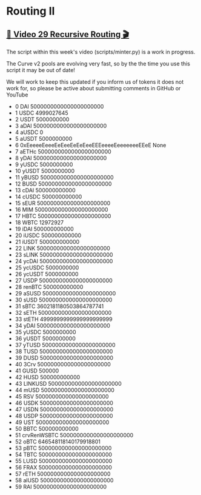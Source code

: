 # Routing II

## [🎥 Video 29 Recursive Routing 🎬](https://youtu.be/LXnwh22YWiE)

The script within this week's video (scripts/minter.py) is a work in progress.  

The Curve v2 pools are evolving very fast, so by the the time you use this script it may be out of date!

We will work to keep this updated if you inform us of tokens it does not work for, so please be active about submitting comments in GitHub or YouTube


* 0 DAI 5000000000000000000000
* 1 USDC 4999027645
* 2 USDT 5000000000
* 3 aDAI 5000000000000000000000
* 4 aUSDC 0
* 5 aUSDT 5000000000
* 6 0xEeeeeEeeeEeEeeEeEeEeeEEEeeeeEeeeeeeeEEeE None
* 7 aETHc 5000000000000000000000
* 8 yDAI 5000000000000000000000
* 9 yUSDC 5000000000
* 10 yUSDT 5000000000
* 11 yBUSD 5000000000000000000000
* 12 BUSD 5000000000000000000000
* 13 cDAI 500000000000
* 14 cUSDC 500000000000
* 15 sEUR 5000000000000000000000
* 16 MIM 5000000000000000000000
* 17 HBTC 5000000000000000000000
* 18 WBTC 12972927
* 19 iDAI 500000000000
* 20 iUSDC 500000000000
* 21 iUSDT 500000000000
* 22 LINK 5000000000000000000000
* 23 sLINK 5000000000000000000000
* 24 ycDAI 5000000000000000000000
* 25 ycUSDC 5000000000
* 26 ycUSDT 5000000000
* 27 USDP 5000000000000000000000
* 28 renBTC 500000000000
* 29 aSUSD 5000000000000000000000
* 30 sUSD 5000000000000000000000
* 31 sBTC 3602181180503864787741
* 32 sETH 5000000000000000000000
* 33 stETH 4999999999999999999999
* 34 yDAI 5000000000000000000000
* 35 yUSDC 5000000000
* 36 yUSDT 5000000000
* 37 yTUSD 5000000000000000000000
* 38 TUSD 5000000000000000000000
* 39 DUSD 5000000000000000000000
* 40 3Crv 5000000000000000000000
* 41 GUSD 500000
* 42 HUSD 500000000000
* 43 LINKUSD 5000000000000000000000
* 44 mUSD 5000000000000000000000
* 45 RSV 5000000000000000000000
* 46 USDK 5000000000000000000000
* 47 USDN 5000000000000000000000
* 48 USDP 5000000000000000000000
* 49 UST 5000000000000000000000
* 50 BBTC 500000000000
* 51 crvRenWSBTC 5000000000000000000000
* 52 oBTC 646548118140179918801
* 53 pBTC 5000000000000000000000
* 54 TBTC 5000000000000000000000
* 55 LUSD 5000000000000000000000
* 56 FRAX 5000000000000000000000
* 57 rETH 5000000000000000000000
* 58 alUSD 5000000000000000000000
* 59 RAI 5000000000000000000000
